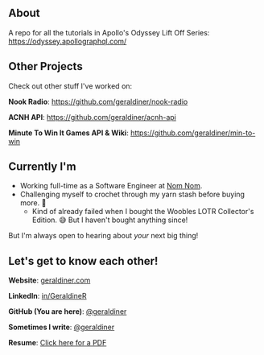 ## About

A repo for all the tutorials in Apollo's Odyssey Lift Off Series: https://odyssey.apollographql.com/
















## Other Projects

Check out other stuff I've worked on:

**Nook Radio**: https://github.com/geraldiner/nook-radio

**ACNH API**: https://github.com/geraldiner/acnh-api

**Minute To Win It Games API & Wiki**: https://github.com/geraldiner/min-to-win

## Currently I'm

- Working full-time as a Software Engineer at <a target="_blank" href="https://nomnomnow.com">Nom Nom</a>.
- Challenging myself to crochet through my yarn stash before buying more. 🤠
  - Kind of already failed when I bought the Woobles LOTR Collector's Edition. 😅 But I haven't bought anything since!

But I'm always open to hearing about _your_ next big thing!

## Let's get to know each other!

**Website**: [geraldiner.com](https://geraldiner.com)

**LinkedIn**: [in/GeraldineR](https://linkedin.com/in/geraldiner)

**GitHub (You are here)**: [@geraldiner](https://github.com/geraldiner)

**Sometimes I write**: [@geraldiner](https://geraldiner.hashnode.dev)

**Resume**: [Click here for a PDF](https://geraldiner.com/GeraldineRagsac_Resume_2025.pdf)
